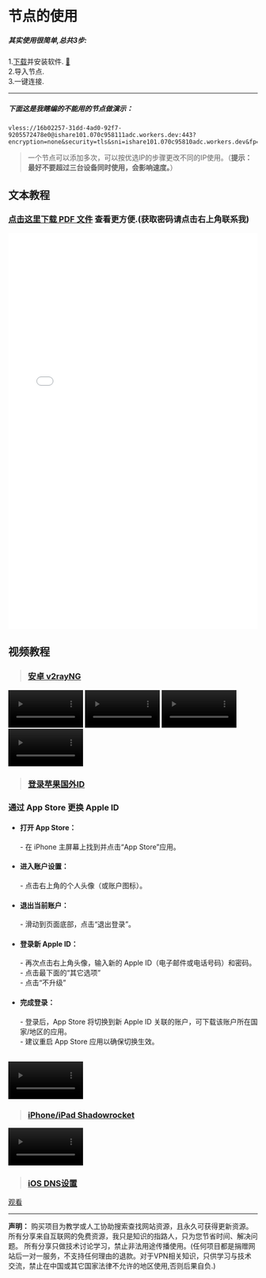 
# 节点的使用

##### 其实使用很简单,总共3步:
1.[下载](https://shareload.web.app)并安装软件. [🔗](https://shareload.web.app)<br/>
2.导入节点.<br/>
3.一键连接.<br/>


-------

##### 下面这是我瞎编的不能用的节点做演示：
```
vless://16b02257-31dd-4ad0-92f7-9205572478e0@ishare101.070c958111adc.workers.dev:443?encryption=none&security=tls&sni=ishare101.070c95810adc.workers.dev&fp=randomized&type=ws&host=ishare101.070c95810adc.workers.dev&path=%2F%3Fed%3D2048#ishare101.070c95810adc.workers.dev

```
> 一个节点可以添加多次，可以按优选IP的步骤更改不同的IP使用。（**提示：最好不要超过三台设备同时使用，会影响速度。**）


## 文本教程

### [点击这里下载 PDF 文件](https://sharevip.github.io/media/a.pdf)  查看更方便.(获取密码请点击右上角联系我)<!-- {docsify-ignore} -->
<embed src="/media/a.pdf" width="100%" height="800" type="application/pdf">

## 视频教程
 > ### [安卓 v2rayNG](https://sharevip.pages.dev/)<br/>
   <video width="30%" height="auto" controls>
  <source src="media/1.mp4" type="video/mp4">
  您的浏览器不支持视频播放。
</video>
 <video width="30%" height="auto" controls>
  <source src="media/2.mp4" type="video/mp4">
  您的浏览器不支持视频播放。
</video>
 <video width="30%" height="auto" controls>
  <source src="media/3.mp4" type="video/mp4">
  您的浏览器不支持视频播放。
</video>
 <video width="30%" height="auto" controls>
  <source src="media/4.mp4" type="video/mp4">
  您的浏览器不支持视频播放。
</video>
 

 
 > ### [登录苹果国外ID](https://sharevip.github.io/media/1751933046883283.MP4)<br/>
 <h3>通过 App Store 更换 Apple ID </h3>

 
-  <h4>打开 App Store：</h4>
            - 在 iPhone 主屏幕上找到并点击“App Store”应用。

-  <h4>进入账户设置：</h4>
            - 点击右上角的个人头像（或账户图标）。

-  <h4>退出当前账户：</h4>
            - 滑动到页面底部，点击“退出登录”。

-  <h4>登录新 Apple ID：</h4>
            - 再次点击右上角头像，输入新的 Apple ID（电子邮件或电话号码）和密码。  <br/>
            - 点击最下面的“其它选项”  <br/>
            - 点击“不升级”
     
-  <h4>完成登录：</h4>
            - 登录后，App Store 将切换到新 Apple ID 关联的账户，可下载该账户所在国家/地区的应用。  <br/>
            - 建议重启 App Store 应用以确保切换生效。

  <br/>
 <video width="30%" height="auto" controls>
  <source src="media/1751933046883283.MP4" type="video/mp4">
  您的浏览器不支持视频播放。
</video>


 > ### [iPhone/iPad Shadowrocket](https://sharevip.github.io/media/1751950491771183.MP4)<br/>
  <video width="30%" height="auto" controls>
  <source src="media/1751950491771183.MP4" type="video/mp4">
  您的浏览器不支持视频播放。
</video>

 > ### [iOS DNS设置](https://sharevip.github.io/media/1757945389918068.MP4)<br/>
 <a href="#" onclick="showVideo()">观看</a>
 <video width="30%" height="auto" controls style="display: none;" id="myVideo">
    <source src="media/1757945389918068.MP4" type="video/mp4">
    您的浏览器不支持视频播放。
</video>
  
------
 **声明：**
购买项目为教学或人工协助搜索查找网站资源，且永久可获得更新资源。
所有分享来自互联网的免费资源，我只是知识的指路人，只为您节省时间、解决问题。
所有分享只做技术讨论学习，禁止非法用途传播使用。(任何项目都是捐赠网站后一对一服务，不支持任何理由的退款。对于VPN相关知识，只供学习与技术交流，禁止在中国或其它国家法律不允许的地区使用,否则后果自负.)
